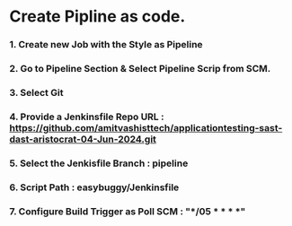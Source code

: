 # Create Pipline as code. 

### 1. Create new Job with the Style as Pipeline 

### 2. Go to Pipeline Section & Select Pipeline Scrip from SCM.

### 3. Select Git

### 4. Provide a Jenkinsfile Repo URL : https://github.com/amitvashisttech/applicationtesting-sast-dast-aristocrat-04-Jun-2024.git

### 5. Select the Jenkisfile Branch : pipeline

### 6. Script Path : easybuggy/Jenkinsfile

### 7. Configure Build Trigger as Poll SCM : "*/05 * * * *"
